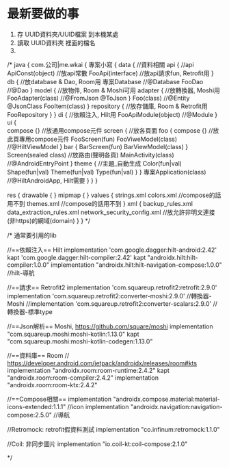 # 最新要做的事

1. 存 UUID資料夾/UUID檔案 到本機某處
2. 讀取 UUID資料夾 裡面的檔名
3. 





/*
java {
  com.公司|me.wkai {
    專案小寫 {
      data {                    //資料相關
        api {                   //api
          ApiConst(object)      //放api常數
          FooApi(interface)     //放api請求fun, Retrofit用
        }
        db {                    //放database & Dao, Room用
          專案Database           //@Database
          FooDao                //@Dao
        }
        model {                 //放物件, Room & Moshi可用
          adapter {             //放轉換器, Moshi用
            FooAdapter(class)   //@FromJson @ToJson
          }
          Foo(class)            //@Entity @JsonClass
          FooItem(class)
        }
        repository {            //放存儲庫, Room & Retrofit用
          FooRepository
        }
      }
      di {                      //依賴注入, Hilt用
        FooApiModule(object)    //@Module
      }
      ui {                    
        compose {}              //放通用compose元件
        screen {                //放各頁面
          foo {
            compose {}          //放此頁專用compose元件
            FooScreen(fun)
            FooViweModel(class) //@HiltViewModel
          }
          bar {
            BarScreen(fun)
            BarViewModel(class)
          }
          Screen(sealed class)  //放路由(聲明各頁)
          MainActivity(class)   //@AndroidEntryPoint
        }
        theme {                 //主題_自動生成
          Color(fun|val)
          Shape(fun|val)
          Theme(fun|val)
          Type(fun|val)
        }
      }
      專案Application(class)     //@HiltAndroidApp, Hilt需要
    }
  }
}

res {
  drawable {
  }
  mipmap {
  }
  values {
    strings.xml
    colors.xml                  //compose的話用不到
    themes.xml                  //compose的話用不到
  }
  xml {
    backup_rules.xml
    data_extraction_rules.xml
    network_security_config.xml //放允許非明文連接(非https)的網域(domain)
  }
}
*/

/* 通常要引用的lib

//==依賴注入== Hilt
implementation 'com.google.dagger:hilt-android:2.42'
kapt 'com.google.dagger:hilt-compiler:2.42'
kapt "androidx.hilt:hilt-compiler:1.0.0"
implementation "androidx.hilt:hilt-navigation-compose:1.0.0"    //hilt-導航

//==請求== Retrofit2
implementation 'com.squareup.retrofit2:retrofit:2.9.0'
implementation 'com.squareup.retrofit2:converter-moshi:2.9.0'   //轉換器-Moshi
//implementation 'com.squareup.retrofit2:converter-scalars:2.9.0' //轉換器-標準type

//==Json解析== Moshi, https://github.com/square/moshi
implementation "com.squareup.moshi:moshi-kotlin:1.13.0"
kapt "com.squareup.moshi:moshi-kotlin-codegen:1.13.0"

//==資料庫== Room
// https://developer.android.com/jetpack/androidx/releases/room#kts
implementation "androidx.room:room-runtime:2.4.2"
kapt "androidx.room:room-compiler:2.4.2"
implementation "androidx.room:room-ktx:2.4.2"

//==Compose相關==
implementation "androidx.compose.material:material-icons-extended:1.1.1" //icon
implementation "androidx.navigation:navigation-compose:2.5.0"            //導航

//Retromock: retrofit假資料測試
implementation "co.infinum:retromock:1.1.0"

//Coil: 非同步圖片
implementation "io.coil-kt:coil-compose:2.1.0"

*/

